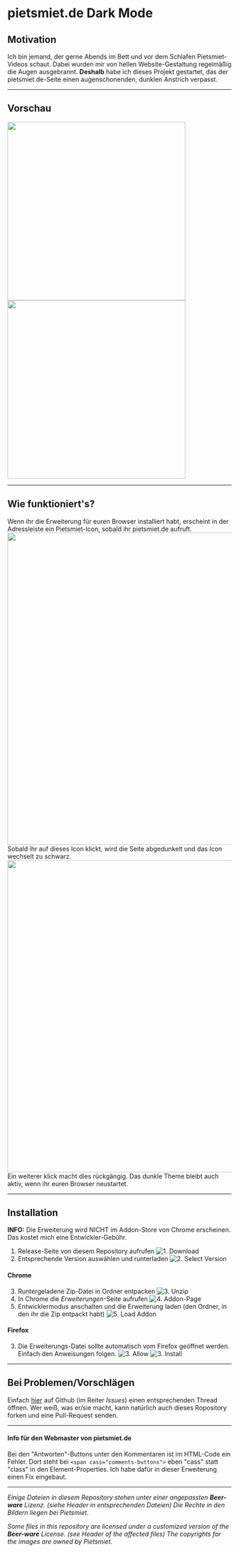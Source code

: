 # pietsmiet.de Dark Mode

## Motivation
Ich bin jemand, der gerne Abends im Bett und vor dem Schlafen Pietsmiet-Videos schaut. Dabei wurden mir von hellen Website-Gestaltung regelmäßig die Augen ausgebrannt. **Deshalb** habe ich dieses Projekt gestartet, das der pietsmiet.de-Seite einen augenschonenden, dunklen Anstrich verpasst.
<hr>

## Vorschau
<img src=".github/darken_ps_RdMe_2.PNG" width=400 />
<img src=".github/darken_ps_RdMe_4.PNG" width=400 />
<hr />

## Wie funktioniert's?
Wenn ihr die Erweiterung für euren Browser installiert habt, erscheint in der Adressleiste ein Pietsmiet-Icon, sobald ihr pietsmiet.de aufruft.
<img src=".github/darken_ps_RdMe_1.PNG" width=700 />
Sobald ihr auf dieses Icon klickt, wird die Seite abgedunkelt und das Icon wechselt zu schwarz.
<img src=".github/darken_ps_RdMe_3.PNG" width=700 />
Ein weiterer klick macht dies rückgängig.
Das dunkle Theme bleibt auch aktiv, wenn ihr euren Browser neustartet.
<hr>

## Installation
**INFO:** Die Erweiterung wird NICHT im Addon-Store von Chrome erscheinen. Das kostet mich eine Entwickler-Gebühr.

1. Release-Seite von diesem Repository aufrufen
![1. Download](.github/darken_ps_inst_1.PNG)
2. Entsprechende Version auswählen und runterladen
![2. Select Version](.github/darken_ps_inst_2.PNG)

#### Chrome
3. Runtergeladene Zip-Datei in Ordner entpacken
![3. Unzip](.github/darken_ps_inst_ch_3.PNG)
4. In Chrome die _Erweiterungen_-Seite aufrufen
![4. Addon-Page](.github/darken_ps_inst_ch_4.PNG)
5. Entwicklermodus anschalten und die Erweiterung laden (den Ordner, in den ihr die Zip entpackt habt)
![5. Load Addon](.github/darken_ps_inst_ch_5.PNG)

#### Firefox
3. Die Erweiterungs-Datei sollte automatisch vom Firefox geöffnet werden. Einfach den Anweisungen folgen.
![3. Allow](.github/darken_ps_inst_ff_3.PNG)
![3. Install](.github/darken_ps_inst_ff_4.PNG)
<hr>

## Bei Problemen/Vorschlägen
Einfach [hier](https://github.com/Saphareas/pietsmiet.de-Dark-Mode/issues) auf Github (im Reiter _Issues_) einen entsprechenden Thread öffnen. Wer weiß, was er/sie macht, kann natürlich auch dieses Ropository forken und eine Pull-Request senden.
<hr>

#### Info für den Webmaster von pietsmiet.de
Bei den "Antworten"-Buttons unter den Kommentaren ist im HTML-Code ein Fehler. Dort steht bei ```<span cass="comments-buttons">``` eben "cass" statt "class" in den Element-Properties. Ich habe dafür in dieser Erweiterung einen Fix eingebaut.
<hr>

_Einige Dateien in diesem Repository stehen unter einer angepassten **Beer-ware** Lizenz. (siehe Header in entsprechenden Dateien)
Die Rechte in den Bildern liegen bei Pietsmiet._

_Some files in this repository are licensed under a customized version of the **Beer-ware** License. (see Header of the affected files)
The copyrights for the images are  owned by Pietsmiet._
